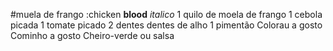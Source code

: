 #muela de frango :chicken
**blood**
_italico_
1 quilo de moela de frango
1 cebola picada
1 tomate picado
2 dentes dentes de alho
1 pimentão
Colorau a gosto
Cominho a gosto
Cheiro-verde ou salsa

